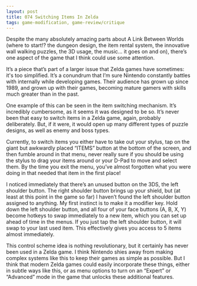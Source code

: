 ```yaml
---
layout: post
title: 074 Switching Items In Zelda
tags: game-modification, game-review/critique
---
```

Despite the many absolutely amazing parts about A Link Between Worlds (where to start!? the dungeon design, the item rental system, the innovative wall walking puzzles, the 3D usage, the music… it goes on and on), there’s one aspect of the game that I think could use some attention. 

It’s a piece that’s part of a larger issue that Zelda games have sometimes: it's too simplified.  It’s a conundrum that I’m sure Nintendo constantly battles with internally while developing games.  Their audience has grown up since 1989, and grown up with their games, becoming mature gamers with skills much greater than in the past.

One example of this can be seen in the item switching mechanism.  It’s incredibly cumbersome, as it seems it was designed to be so.  It’s never been that easy to switch items in a Zelda game, again, probably deliberately.  But, if it were, it would open up many different types of puzzle designs, as well as enemy and boss types.

Currently, to switch items you either have to take out your stylus, tap on the giant but awkwardly placed “ITEMS” button at the bottom of the screen, and then fumble around in that menu, never really sure if you should be using the stylus to drag your items around or your D-Pad to move and select them.  By the time you exit the menu, you’ve almost forgotten what you were doing in that needed that item in the first place!

I noticed immediately that there’s an unused button on the 3DS, the left shoulder button.  The right shoulder button brings up your shield, but (at least at this point in the game so far) I haven’t found the left shoulder button assigned to anything.  My first instinct is to make it a modifier key.  Hold down the left shoulder button, and all four of your face buttons (A, B, X, Y) become hotkeys to swap immediately to a new item, which you can set up ahead of time in the menus.  If you just tap the left shoulder button, it will swap to your last used item.  This effectively gives you access to 5 items almost immediately.  

This control scheme idea is nothing revolutionary, but it certainly has never been used in a Zelda game.  I think Nintendo shies away from making complex systems like this to keep their games as simple as possible. But I think that modern Zelda games could easily incorporate these things, either in subtle ways like this, or as menu options to turn on an “Expert” or “Advanced” mode in the game that unlocks these additional features.